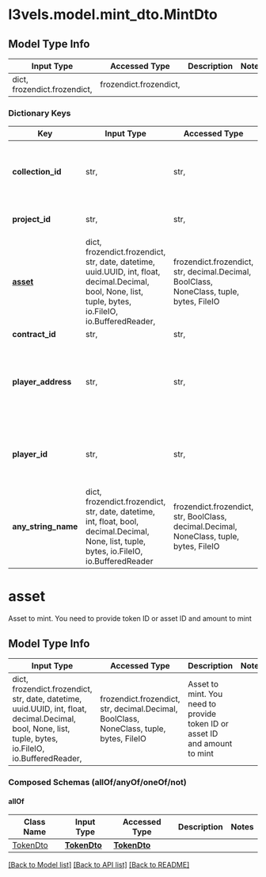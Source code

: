 # l3vels.model.mint_dto.MintDto

## Model Type Info
Input Type | Accessed Type | Description | Notes
------------ | ------------- | ------------- | -------------
dict, frozendict.frozendict,  | frozendict.frozendict,  |  | 

### Dictionary Keys
Key | Input Type | Accessed Type | Description | Notes
------------ | ------------- | ------------- | ------------- | -------------
**collection_id** | str,  | str,  | Collection ID to use. Example: Characters, Weapons, etc. | 
**project_id** | str,  | str,  | Game/project ID. Example: Call of Duty | 
**[asset](#asset)** | dict, frozendict.frozendict, str, date, datetime, uuid.UUID, int, float, decimal.Decimal, bool, None, list, tuple, bytes, io.FileIO, io.BufferedReader,  | frozendict.frozendict, str, decimal.Decimal, BoolClass, NoneClass, tuple, bytes, FileIO | Asset to mint. You need to provide token ID or asset ID and amount to mint | 
**contract_id** | str,  | str,  | Contract ID | [optional] 
**player_address** | str,  | str,  | Player address to mint token to. You can provide player ID or player address | [optional] 
**player_id** | str,  | str,  | Player ID to mint to. You can provide player ID or player address | [optional] 
**any_string_name** | dict, frozendict.frozendict, str, date, datetime, int, float, bool, decimal.Decimal, None, list, tuple, bytes, io.FileIO, io.BufferedReader | frozendict.frozendict, str, BoolClass, decimal.Decimal, NoneClass, tuple, bytes, FileIO | any string name can be used but the value must be the correct type | [optional]

# asset

Asset to mint. You need to provide token ID or asset ID and amount to mint

## Model Type Info
Input Type | Accessed Type | Description | Notes
------------ | ------------- | ------------- | -------------
dict, frozendict.frozendict, str, date, datetime, uuid.UUID, int, float, decimal.Decimal, bool, None, list, tuple, bytes, io.FileIO, io.BufferedReader,  | frozendict.frozendict, str, decimal.Decimal, BoolClass, NoneClass, tuple, bytes, FileIO | Asset to mint. You need to provide token ID or asset ID and amount to mint | 

### Composed Schemas (allOf/anyOf/oneOf/not)
#### allOf
Class Name | Input Type | Accessed Type | Description | Notes
------------- | ------------- | ------------- | ------------- | -------------
[TokenDto](TokenDto.md) | [**TokenDto**](TokenDto.md) | [**TokenDto**](TokenDto.md) |  | 

[[Back to Model list]](../../README.md#documentation-for-models) [[Back to API list]](../../README.md#documentation-for-api-endpoints) [[Back to README]](../../README.md)

